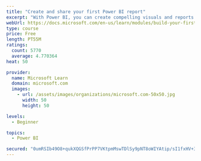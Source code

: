 ```yaml
---
title: "Create and share your first Power BI report"
excerpt: "With Power BI, you can create compelling visuals and reports. In this module, you learn how to use Power BI Desktop to connect to data, build visuals, and create a report that you can share with others in your organization. You then learn how to publish the report to the Power BI service, so that others can see your insights and benefit from your work."
webUrl: https://docs.microsoft.com/en-us/learn/modules/build-your-first-power-bi-report/
type: course
price: Free
length: PT55M
ratings:
  count: 5770
  average: 4.770364
heat: 50

provider:
  name: Microsoft Learn
  domain: microsoft.com
  images:
    - url: /assets/images/organizations/microsoft.com-50x50.jpg
      width: 50
      height: 50

levels:
  - Beginner

topics:
  - Power BI

secured: "0umRSIb49O8+qukXQGSfPrPP7VKtpmMswTDlSy9pNT8oWIYAtip/sI1fxHV+35rida1lCk+wn1bHBFjca6ZgQqJUhYFSLG8kPGLcL7NCer0oQ1P5h/XpMwKaB47+K7BlsJ/S5qCQmiv6IP9WaiOOnQpuQ8uemPj7ZiQ6GzKJbXzjKyQv/10EVrCYJvQs2Bq5ijzugPxudQBBFhSYJDBUVnwpPyN8PBn0axUGaLH5lPg1vQZ6pjMHEhyr4M9O+UakKto1y8Sdz7MSPgL1KR8XffYrsu4hbaqAOJ+W5N8NPW+k/Vah/CWhKMWhe8l44P1/HXiKyYTbK8d3afkYvIi89+1CyGlyrqbRO6XdiGSMij/CIZT3LrwKkKZi4wJM4w4z4ezLWlcjp0LghchtQbLqPoIKViGJiqX/GNI9jOiNg8I=;kT9+CShswmUG3P77Tv751w=="
---
```


